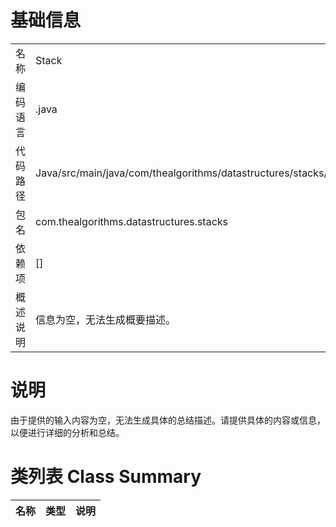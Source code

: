 # 基础信息

|      |      |
|------|------|
| 名称 | Stack |
| 编码语言 | .java |
| 代码路径 | Java/src/main/java/com/thealgorithms/datastructures/stacks/Stack.java |
| 包名 | com.thealgorithms.datastructures.stacks |
| 依赖项 | [] |
| 概述说明 | 信息为空，无法生成概要描述。 |

# 说明

由于提供的输入内容为空，无法生成具体的总结描述。请提供具体的内容或信息，以便进行详细的分析和总结。

# 类列表 Class Summary

| 名称   | 类型  | 说明 |
|-------|------|-------------|




